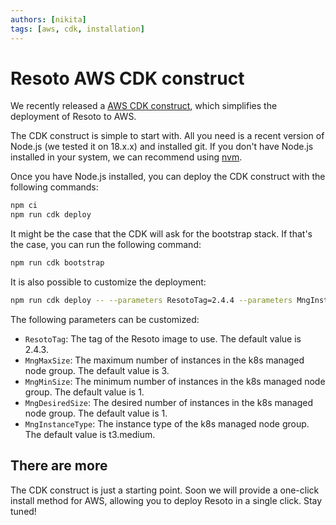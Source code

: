 ```yaml
---
authors: [nikita]
tags: [aws, cdk, installation]
---
```


# Resoto AWS CDK construct

We recently released a [AWS CDK construct](https://github.com/someengineering/resoto-cdk), which simplifies the deployment of Resoto to AWS.

The CDK construct is simple to start with. All you need is a recent version of Node.js (we tested it on 18.x.x) and installed git. If you don't have Node.js installed in your system, we can recommend using [nvm](https://github.com/nvm-sh/nvm).

Once you have Node.js installed, you can deploy the CDK construct with the following commands:

```bash
npm ci
npm run cdk deploy
```

It might be the case that the CDK will ask for the bootstrap stack. If that's the case, you can run the following command:

```bash
npm run cdk bootstrap
```

It is also possible to customize the deployment:

```bash
npm run cdk deploy -- --parameters ResotoTag=2.4.4 --parameters MngInstanceType=t3.large
```

The following parameters can be customized:

- `ResotoTag`: The tag of the Resoto image to use. The default value is 2.4.3.
- `MngMaxSize`: The maximum number of instances in the k8s managed node group. The default value is 3.
- `MngMinSize`: The minimum number of instances in the k8s managed node group. The default value is 1.
- `MngDesiredSize`: The desired number of instances in the k8s managed node group. The default value is 1.
- `MngInstanceType`: The instance type of the k8s managed node group. The default value is t3.medium.

## There are more

The CDK construct is just a starting point. Soon we will provide a one-click install method for AWS, allowing you to deploy Resoto in a single click. Stay tuned!
